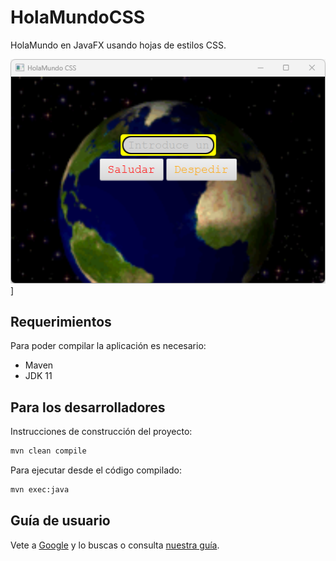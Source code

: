 # HolaMundoCSS

HolaMundo en JavaFX usando hojas de estilos CSS.

![Captura de pantalla](docs/images/screenshot.png)]

## Requerimientos

Para poder compilar la aplicación es necesario:

- Maven
- JDK 11

## Para los desarrolladores

Instrucciones de construcción del proyecto:

```bash
mvn clean compile 
```

Para ejecutar desde el código compilado:

```bash
mvn exec:java
```

## Guía de usuario

Vete a [Google](https://google.com) y lo buscas o consulta [nuestra guía](docs/guia-usuario.md).
